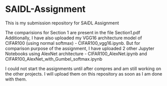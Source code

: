 # SAIDL-Assignment
This is my submission repository for SAiDL Assignment

The comparisions for Section 1 are present in the file Section1.pdf
Additionally, I have also uploaded my VGG16 architecture model of CIFAR100 (using normal softmax) - CIFAR100_vgg16.ipynb. But for comparison purpose of the assignment, I have uploaded 2 other Jupyter Notebooks using AlexNet architecture - CIFAR100_AlexNet.ipynb and CIFAR100_AlexNet_with_Gumbel_softmax.ipynb

I could not start the assignments until after compres and am still working on the other projects. I will upload them on this repository as soon as I am done with them.

